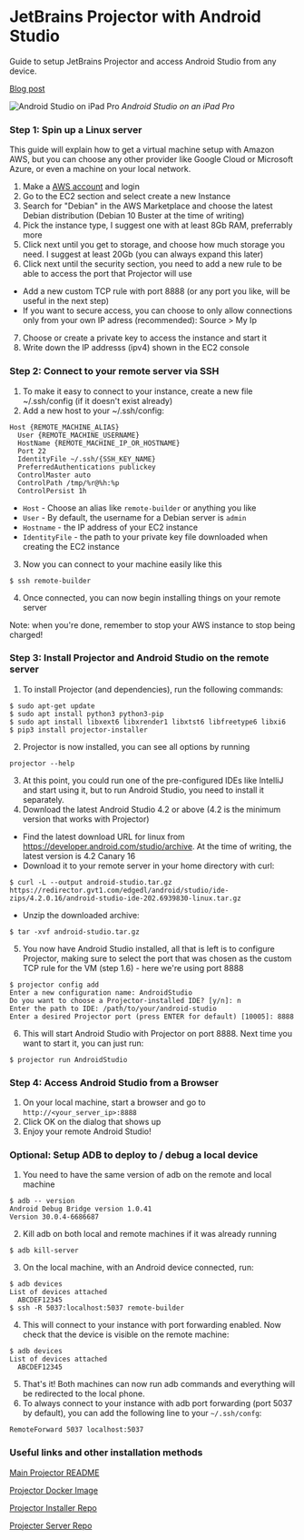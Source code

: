 # JetBrains Projector with Android Studio

Guide to setup JetBrains Projector and access Android Studio from any device.

[Blog post](https://joenrv.medium.com/how-to-run-android-studio-on-any-device-with-jetbrains-projector-3d9d23a8c179)

![Android Studio on iPad Pro](ipad.jpg)
*Android Studio on an iPad Pro*

### Step 1: Spin up a Linux server

This guide will explain how to get a virtual machine setup with Amazon AWS, but you can choose any other provider like Google Cloud or Microsoft Azure, or even a machine on your local network.

1. Make a [AWS account](https://aws.amazon.com/free/) and login
2. Go to the EC2 section and select create a new Instance
3. Search for "Debian" in the AWS Marketplace and choose the latest Debian distribution (Debian 10 Buster at the time of writing)
4. Pick the instance type, I suggest one with at least 8Gb RAM, preferrably more
5. Click next until you get to storage, and choose how much storage you need. I suggest at least 20Gb (you can always expand this later)
6. Click next until the security section, you need to add a new rule to be able to access the port that Projector will use
* Add a new custom TCP rule with port 8888 (or any port you like, will be useful in the next step)
* If you want to secure access, you can choose to only allow connections only from your own IP adress (recommended): Source > My Ip
7. Choose or create a private key to access the instance and start it
8. Write down the IP addresss (ipv4) shown in the EC2 console

### Step 2: Connect to your remote server via SSH

1. To make it easy to connect to your instance, create a new file ~/.ssh/config (if it doesn't exist already)
2. Add a new host to your ~/.ssh/config:
```
Host {REMOTE_MACHINE_ALIAS}
  User {REMOTE_MACHINE_USERNAME}
  HostName {REMOTE_MACHINE_IP_OR_HOSTNAME}
  Port 22
  IdentityFile ~/.ssh/{SSH_KEY_NAME}
  PreferredAuthentications publickey
  ControlMaster auto
  ControlPath /tmp/%r@%h:%p
  ControlPersist 1h
```
* `Host` - Choose an alias like `remote-builder` or anything you like
* `User` - By default, the username for a Debian server is `admin`
* `Hostname` - the IP address of your EC2 instance
* `IdentityFile` - the path to your private key file downloaded when creating the EC2 instance

3. Now you can connect to your machine easily like this

```
$ ssh remote-builder
```
4. Once connected, you can now begin installing things on your remote server

Note: when you're done, remember to stop your AWS instance to stop being charged! 

### Step 3: Install Projector and Android Studio on the remote server

1. To install Projector (and dependencies), run the following commands:
```
$ sudo apt-get update
$ sudo apt install python3 python3-pip
$ sudo apt install libxext6 libxrender1 libxtst6 libfreetype6 libxi6
$ pip3 install projector-installer
```
2. Projector is now installed, you can see all options by running 
```
projector --help
```
3. At this point, you could run one of the pre-configured IDEs like IntelliJ and start using it, but to run Android Studio, you need to install it separately.
4. Download the latest Android Studio 4.2 or above (4.2 is the minimum version that works with Projector)
* Find the latest download URL for linux from https://developer.android.com/studio/archive. At the time of writing, the latest version is 4.2 Canary 16
* Download it to your remote server in your home directory with curl: 

```
$ curl -L --output android-studio.tar.gz https://redirector.gvt1.com/edgedl/android/studio/ide-zips/4.2.0.16/android-studio-ide-202.6939830-linux.tar.gz
```
* Unzip the downloaded archive:

```
$ tar -xvf android-studio.tar.gz
```
5. You now have Android Studio installed, all that is left is to configure Projector, making sure to select the port that was chosen as the custom TCP rule for the VM (step 1.6) - here we're using port 8888
```
$ projector config add
Enter a new configuration name: AndroidStudio
Do you want to choose a Projector-installed IDE? [y/n]: n
Enter the path to IDE: /path/to/your/android-studio
Enter a desired Projector port (press ENTER for default) [10005]: 8888
```
6. This will start Android Studio with Projector on port 8888. Next time you want to start it, you can just run:

```
$ projector run AndroidStudio
```

### Step 4: Access Android Studio from a Browser

1. On your local machine, start a browser and go to `http://<your_server_ip>:8888`
2. Click OK on the dialog that shows up
3. Enjoy your remote Android Studio!

### Optional: Setup ADB to deploy to / debug a local device

1. You need to have the same version of adb on the remote and local machine
```
$ adb -- version
Android Debug Bridge version 1.0.41
Version 30.0.4-6686687
```
2. Kill adb on both local and remote machines if it was already running
```
$ adb kill-server
```
3. On the local machine, with an Android device connected, run:
```
$ adb devices
List of devices attached
  ABCDEF12345
$ ssh -R 5037:localhost:5037 remote-builder
```
4. This will connect to your instance with port forwarding enabled. Now check that the device is visible on the remote machine:
```
$ adb devices
List of devices attached
  ABCDEF12345
```
5. That's it! Both machines can now run adb commands and everything will be redirected to the local phone.
6. To always connect to your instance with adb port forwarding (port 5037 by default), you can add the following line to your `~/.ssh/confg`:
```
RemoteForward 5037 localhost:5037
```


### Useful links and other installation methods

[Main Projector README](https://github.com/JetBrains/projector-server/blob/master/README-JETBRAINS.md)

[Projector Docker Image](https://github.com/JetBrains/projector-docker)

[Projector Installer Repo](https://github.com/JetBrains/projector-installer)

[Projecter Server Repo](https://github.com/JetBrains/projector-server/blob/master/docs/Projector.md)

